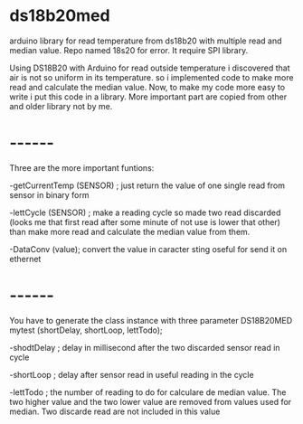 # ds18b20med
arduino library for read temperature from ds18b20 with multiple read and median value. Repo named 18s20 for error. It require SPI library.
 
Using DS18B20 with Arduino for read outside temperature i discovered that air is not so uniform in its temperature. so i implemented code to make more read and calculate the median value. Now, to make my code more easy to write i put this code in a library. More important part are copied from other and older library not by me.


# ------
Three are the more important funtions:

-getCurrentTemp (SENSOR) ;
just return  the value of one single read from sensor in binary form

-lettCycle (SENSOR) ;
make a reading cycle so made two read discarded (looks me that first read after some minute of not use is lower that other) than make more read and calculate the median value from them.

-DataConv (value);
convert the value in caracter sting oseful for send it on ethernet

# ------
You have to generate the class instance with three parameter
DS18B20MED mytest (shortDelay, shortLoop, lettTodo);

-shodtDelay ; 
delay in millisecond after the two discarded sensor read in cycle

-shortLoop ; 
delay after sensor read in useful reading in the cycle

-lettTodo ; 
the number of reading to do for calculare de median value. The two higher value and the two lower value are removed from values used for median. Two discarde read are not included in this value

